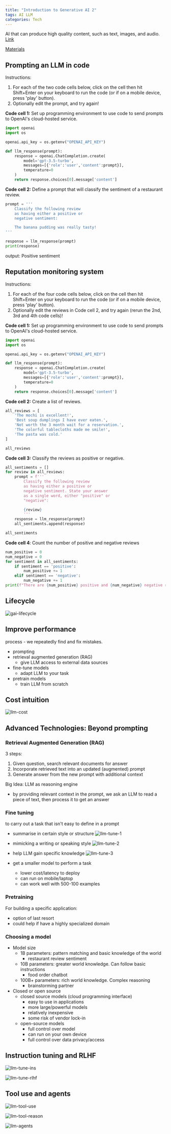 ```yaml
---
title: "Introduction to Generative AI 2"
tags: AI LLM
categories: Tech
---
```


AI that can produce high quality content, such as text, images, and audio. [Link](https://www.coursera.org/learn/generative-ai-for-everyone/lecture/chD5R/welcome)

[Materials](/assets/source/materials/deeplearning.ai/GenAI4E%20Slides/GenAI4E%20Week%202.pdf)

## Prompting an LLM in code

Instructions:
1. For each of the two code cells below, click on the cell then hit Shift+Enter on your keyboard to run the code (or if on a mobile device, press 'play' button).
2. Optionally edit the prompt, and try again!

**Code cell 1:** Set up programming environment to use code to send prompts to OpenAI's cloud-hosted service.

```python
import openai
import os

openai.api_key = os.getenv("OPENAI_API_KEY")

def llm_response(prompt):
    response = openai.ChatCompletion.create(
        model='gpt-3.5-turbo',
        messages=[{'role':'user','content':prompt}],
        temperature=0
    )
    return response.choices[0].message['content']
```

**Code cell 2:** Define a prompt that will classify the sentiment of a restaurant review.
```python
prompt = '''
    Classify the following review 
    as having either a positive or
    negative sentiment:

    The banana pudding was really tasty!
'''

response = llm_response(prompt)
print(response)
```
output: Positive sentiment


## Reputation monitoring system

Instructions:
1. For each of the four code cells below, click on the cell then hit Shift+Enter on your keyboard to run the code (or if on a mobile device, press 'play' button).
2. Optionally edit the reviews in Code cell 2, and try again (rerun the 2nd, 3rd and 4th code cells)!  

**Code cell 1:** Set up programming environment to use code to send prompts to OpenAI's cloud-hosted service. 
```python
import openai
import os 

openai.api_key = os.getenv("OPENAI_API_KEY")

def llm_response(prompt):
    response = openai.ChatCompletion.create(
        model='gpt-3.5-turbo',
        messages=[{'role':'user','content':prompt}],
        temperature=0
    )
    return response.choices[0].message['content']
```

**Code cell 2:** Create a list of reviews. 
```python
all_reviews = [
    'The mochi is excellent!',
    'Best soup dumplings I have ever eaten.',
    'Not worth the 3 month wait for a reservation.',
    'The colorful tablecloths made me smile!',
    'The pasta was cold.'
]

all_reviews
```

**Code cell 3:** Classify the reviews as positive or negative. 
```python
all_sentiments = []
for review in all_reviews:
    prompt = f'''
        Classify the following review 
        as having either a positive or
        negative sentiment. State your answer
        as a single word, either "positive" or
        "negative":

        {review}
        '''
    response = llm_response(prompt)
    all_sentiments.append(response)

all_sentiments
```

**Code cell 4**: Count the number of positive and negative reviews 
```python
num_positive = 0
num_negative = 0
for sentiment in all_sentiments:
    if sentiment == 'positive':
        num_positive += 1
    elif sentiment == 'negative':
        num_negative += 1
print(f"There are {num_positive} positive and {num_negative} negative reviews.")
```

## Lifecycle

![gai-lifecycle](\assets\source\image\blog\gai-lifecycle.png)

## Improve performance

process - we repeatedly find and fix mistakes.

 - prompting
 - retrieval augmented generation (RAG)
   - give LLM access to external data sources
 - fine-tune models
   - adapt LLM to your task
 - pretrain models
   - train LLM from scratch


## Cost intuition

![llm-cost](\assets\source\image\blog\llm-cost.png)


## Advanced Technologies: Beyond prompting

### Retrieval Augmented Generation (RAG)

3 steps:
1. Given question, search relevant documents for answer
2. Incorporate retrieved text into an updated (augmented) prompt
3. Generate answer from the new prompt with additional context

Big Idea: LLM as reasoning engine
 - by providing relevant context in the prompt, we ask an LLM to read a piece of text, then process it to get an answer

### Fine tuning

to carry out a task that isn't easy to define in a prompt

 - summarise in certain style or structure
![llm-tune-1](\assets\source\image\blog\llm-tune-1.png)

 - mimicking a writing or speaking style
![llm-tune-2](\assets\source\image\blog\llm-tune-2.png)

 - help LLM gain specific knowledge
![llm-tune-3](\assets\source\image\blog\llm-tune-3.png)

 - get a smaller model to perform a task
   - lower cost/latency to deploy
   - can run on mobile/laptop
   - can work well with 500-100 examples


### Pretraining

For building a specific application:
 - option of last resort
 - could help if have a highly specialized domain


### Choosing a model

 - Model size
   - 1B parameters: pattern matching and basic knowledge of the world
     - restaurant review sentiment
   - 10B parameters: greater world knowledge. Can follow basic instructions
     - food order chatbot
   - 100B+ parameters: rich world knowledge. Complex reasoning
     - brainstorming partner
 - Closed or open source
   - closed source models (cloud programming interface)
     - easy to use in applications
     - more large/powerful models
     - relatively inexpensive
     - some risk of vendor lock-in
   - open-source models
     - full control over model
     - can run on your own device
     - full control over data privacy/access

## Instruction tuning and RLHF

![llm-tune-ins](\assets\source\image\blog\llm-tune-ins.png)


![llm-tune-rlhf](\assets\source\image\blog\llm-tune-rlhf.png)

## Tool use and agents

![llm-tool-use](\assets\source\image\blog\llm-tool-use.png)

![llm-tool-reason](\assets\source\image\blog\llm-tool-reason.png)

![llm-agents](\assets\source\image\blog\llm-agents.png)
